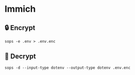 # Immich

## :lock: Encrypt

```shell
sops -e .env > .env.enc
```

## :closed_lock_with_key: Decrypt

```shell
sops -d --input-type dotenv --output-type dotenv .env.enc
```
